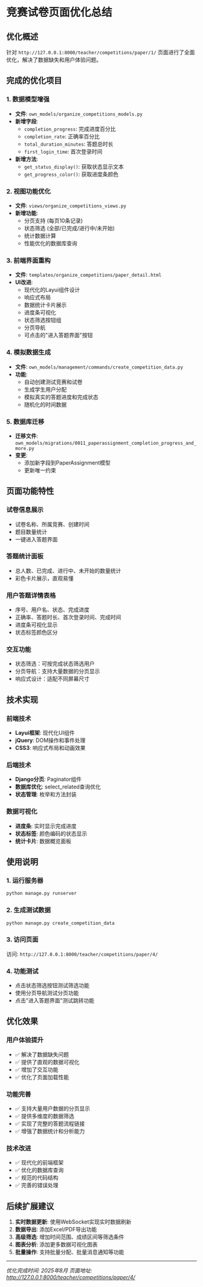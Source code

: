 # 竞赛试卷页面优化总结

## 优化概述
针对 `http://127.0.0.1:8000/teacher/competitions/paper/1/` 页面进行了全面优化，解决了数据缺失和用户体验问题。

## 完成的优化项目

### 1. 数据模型增强
- **文件**: `own_models/organize_competitions_models.py`
- **新增字段**:
  - `completion_progress`: 完成进度百分比
  - `completion_rate`: 正确率百分比  
  - `total_duration_minutes`: 答题总时长
  - `first_login_time`: 首次登录时间
- **新增方法**:
  - `get_status_display()`: 获取状态显示文本
  - `get_progress_color()`: 获取进度条颜色

### 2. 视图功能优化
- **文件**: `views/organize_competitions_views.py`
- **新增功能**:
  - 分页支持 (每页10条记录)
  - 状态筛选 (全部/已完成/进行中/未开始)
  - 统计数据计算
  - 性能优化的数据库查询

### 3. 前端界面重构
- **文件**: `templates/organize_competitions/paper_detail.html`
- **UI改进**:
  - 现代化的Layui组件设计
  - 响应式布局
  - 数据统计卡片展示
  - 进度条可视化
  - 状态筛选按钮组
  - 分页导航
  - 可点击的"进入答题界面"按钮

### 4. 模拟数据生成
- **文件**: `own_models/management/commands/create_competition_data.py`
- **功能**:
  - 自动创建测试竞赛和试卷
  - 生成学生用户分配
  - 模拟真实的答题进度和完成状态
  - 随机化的时间数据

### 5. 数据库迁移
- **迁移文件**: `own_models/migrations/0011_paperassignment_completion_progress_and_more.py`
- **变更**:
  - 添加新字段到PaperAssignment模型
  - 更新唯一约束

## 页面功能特性

### 试卷信息展示
- 试卷名称、所属竞赛、创建时间
- 题目数量统计
- 一键进入答题界面

### 答题统计面板
- 总人数、已完成、进行中、未开始的数量统计
- 彩色卡片展示，直观易懂

### 用户答题详情表格
- 序号、用户名、状态、完成进度
- 正确率、答题时长、首次登录时间、完成时间
- 进度条可视化显示
- 状态标签颜色区分

### 交互功能
- 状态筛选：可按完成状态筛选用户
- 分页导航：支持大量数据的分页显示
- 响应式设计：适配不同屏幕尺寸

## 技术实现

### 前端技术
- **Layui框架**: 现代化UI组件
- **jQuery**: DOM操作和事件处理
- **CSS3**: 响应式布局和动画效果

### 后端技术
- **Django分页**: Paginator组件
- **数据库优化**: select_related查询优化
- **状态管理**: 枚举和方法封装

### 数据可视化
- **进度条**: 实时显示完成进度
- **状态标签**: 颜色编码的状态显示
- **统计卡片**: 数据概览面板

## 使用说明

### 1. 运行服务器
```bash
python manage.py runserver
```

### 2. 生成测试数据
```bash
python manage.py create_competition_data
```

### 3. 访问页面
访问: `http://127.0.0.1:8000/teacher/competitions/paper/4/`

### 4. 功能测试
- 点击状态筛选按钮测试筛选功能
- 使用分页导航测试分页功能  
- 点击"进入答题界面"测试跳转功能

## 优化效果

### 用户体验提升
- ✅ 解决了数据缺失问题
- ✅ 提供了直观的数据可视化
- ✅ 增加了交互功能
- ✅ 优化了页面加载性能

### 功能完善
- ✅ 支持大量用户数据的分页显示
- ✅ 提供多维度的数据筛选
- ✅ 实现了完整的答题流程链接
- ✅ 增强了数据统计和分析能力

### 技术改进
- ✅ 现代化的前端框架
- ✅ 优化的数据库查询
- ✅ 规范的代码结构
- ✅ 完善的错误处理

## 后续扩展建议

1. **实时数据更新**: 使用WebSocket实现实时数据刷新
2. **数据导出**: 添加Excel/PDF导出功能
3. **高级筛选**: 增加时间范围、成绩区间等筛选条件
4. **图表分析**: 添加更多数据可视化图表
5. **批量操作**: 支持批量分配、批量消息通知等功能

---
*优化完成时间: 2025年8月*
*页面地址: http://127.0.0.1:8000/teacher/competitions/paper/4/*